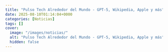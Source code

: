 ```yaml
---
title: "Pulso Tech Alrededor del Mundo - GPT-5, Wikipedia, Apple y más"
date: 2025-08-10T01:14:04+0000
categories: [Noticias]
tags: []
cover:
  image: "/images/noticias/"
  alt: "Pulso Tech Alrededor del Mundo - GPT-5, Wikipedia, Apple y más"
  hidden: false
---
```



